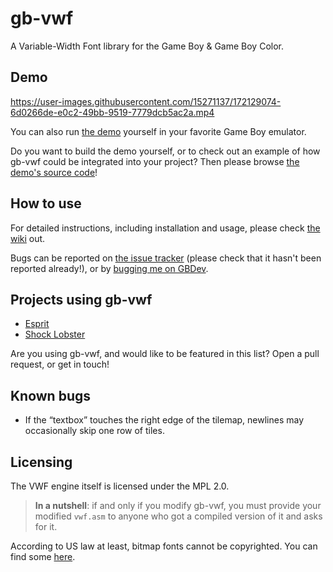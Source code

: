 # gb-vwf

A Variable-Width Font library for the Game Boy & Game Boy Color.

## Demo

https://user-images.githubusercontent.com/15271137/172129074-6d0266de-e0c2-49bb-9519-7779dcb5ac2a.mp4

You can also run [the demo](https://github.com/ISSOtm/gb-vwf-demo/releases/latest) yourself in your favorite Game Boy emulator.

Do you want to build the demo yourself, or to check out an example of how gb-vwf could be integrated into your project?
Then please browse [the demo's source code](https://github.com/ISSOtm/gb-vwf-demo)!

## How to use

For detailed instructions, including installation and usage, please check [the wiki](https://github.com/ISSOtm/gb-vwf/wiki) out.

Bugs can be reported on [the issue tracker](https://github.com/ISSOtm/gb-vwf/issues) (please check that it hasn't been reported already!), or by [bugging me on GBDev](https://gbdev.io/chat).

## Projects using gb-vwf

- [Esprit](https://github.com/eievui5/esprit)
- [Shock Lobster](https://github.com/tbsp/shock-lobster)

Are you using gb-vwf, and would like to be featured in this list?
Open a pull request, or get in touch!

## Known bugs

- If the “textbox” touches the right edge of the tilemap, newlines may occasionally skip one row of tiles.

## Licensing

The VWF engine itself is licensed under the MPL 2.0.

> **In a nutshell**: if and only if you modify gb-vwf, you must provide your modified `vwf.asm` to anyone who got a compiled version of it and asks for it.

According to US law at least, bitmap fonts cannot be copyrighted.
You can find some [here](https://github.com/pinobatch/bitmap-fonts/tree/master/vwf).
